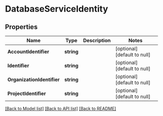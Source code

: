 # DatabaseServiceIdentity

## Properties
Name | Type | Description | Notes
------------ | ------------- | ------------- | -------------
**AccountIdentifier** | **string** |  | [optional] [default to null]
**Identifier** | **string** |  | [optional] [default to null]
**OrganizationIdentifier** | **string** |  | [optional] [default to null]
**ProjectIdentifier** | **string** |  | [optional] [default to null]

[[Back to Model list]](../README.md#documentation-for-models) [[Back to API list]](../README.md#documentation-for-api-endpoints) [[Back to README]](../README.md)

